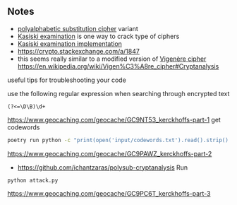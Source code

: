 ## Notes
- [polyalphabetic substitution cipher](https://pi.math.cornell.edu/~mec/2003-2004/cryptography/polyalpha/polyalpha.html) variant
- [Kasiski examination](https://en.wikipedia.org/wiki/Kasiski_examination) is one way to crack type of ciphers
- [Kasiski examination implementation](https://github.com/ichantzaras/polysub-cryptanalysis/blob/master/kasiski.py#L39)
- https://crypto.stackexchange.com/a/1847
- this seems really similar to a modified version of [Vigenère cipher](https://en.wikipedia.org/wiki/Vigen%C3%A8re_cipher)
https://en.wikipedia.org/wiki/Vigen%C3%A8re_cipher#Cryptanalysis

useful tips for troubleshooting your code

use the following regular expression when searching through encrypted text
```
(?<=\D\B)\d+
```

https://www.geocaching.com/geocache/GC9NT53_kerckhoffs-part-1
get codewords
```bash
poetry run python -c "print(open('input/codewords.txt').read().strip().split('\n')[1::2])"
```

https://www.geocaching.com/geocache/GC9PAWZ_kerckhoffs-part-2
- https://github.com/ichantzaras/polysub-cryptanalysis
Run
```
python attack.py
```

<!-- - use a [word counter](https://wordcounter.net/character-count) to check if the frequencies from part1 are the same by using the part2 program to crack
- https://pypi.org/project/subbreaker/
- https://bionsgadgets.appspot.com/ww_forms/aristo_pat_web_worker3.html
- https://bionsgadgets.appspot.com/gadget_forms/solve_cipher_only.html
Calculate letter frequency, if letter frequency is not expected, eg A, E, and X are the most common letters by a small margin, shift  -->

https://www.geocaching.com/geocache/GC9PC6T_kerckhoffs-part-3

